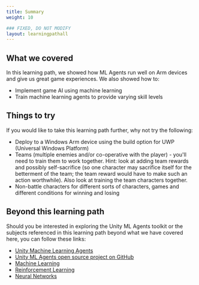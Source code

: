 ```yaml
---
title: Summary
weight: 10

### FIXED, DO NOT MODIFY
layout: learningpathall
---
```


## What we covered

In this learning path, we showed how ML Agents run well on Arm devices and give us great game experiences. We also showed how to:

* Implement game AI using machine learning
* Train machine learning agents to provide varying skill levels

## Things to try

If you would like to take this learning path further, why not try the following:

* Deploy to a Windows Arm device using the build option for UWP (Universal Windows Platform)
* Teams (multiple enemies and/or co-operative with the player) - you'll need to train them to work together. Hint: look at adding team rewards and possibly self-sacrifice (so one character may sacrifice itself for the betterment of the team; the team reward would have to make such an action worthwhile). Also look at training the team characters together.
* Non-battle characters for different sorts of characters, games and different conditions for winning and losing

## Beyond this learning path

Should you be interested in exploring the Unity ML Agents toolkit or the subjects referenced in this learning path beyond what we have covered here, you can follow these links:

- [Unity Machine Learning Agents](https://unity.com/products/machine-learning-agents)
- [Unity ML Agents open source project on GitHub](https://github.com/Unity-Technologies/ml-agents)
- [Machine Learning](https://en.wikipedia.org/wiki/Machine_learning)
- [Reinforcement Learning](https://en.wikipedia.org/wiki/Reinforcement_learning)
- [Neural Networks](https://en.wikipedia.org/wiki/Neural_network)
